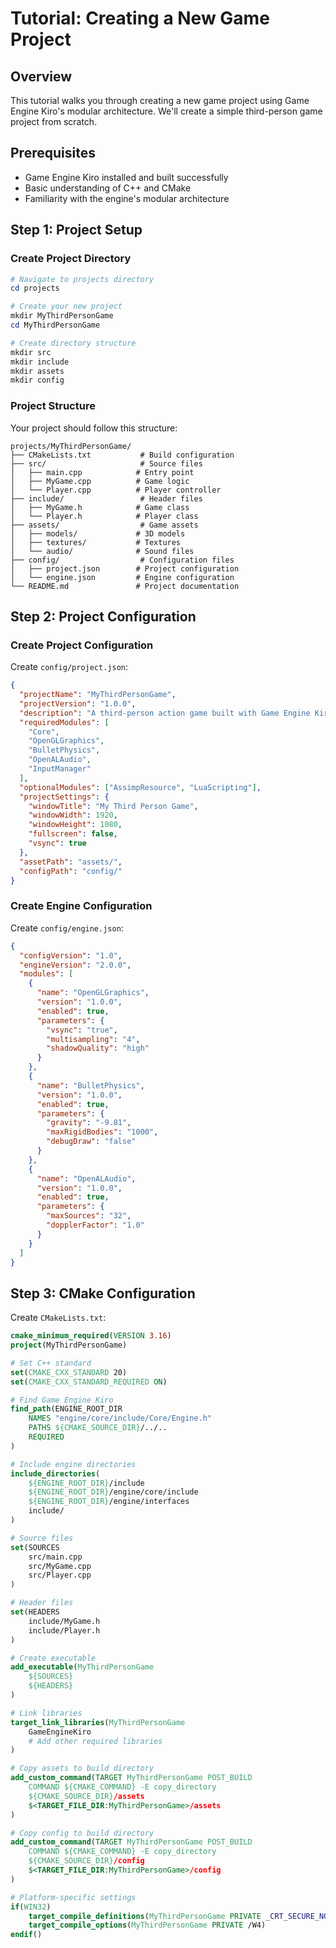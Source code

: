 # Tutorial: Creating a New Game Project

## Overview

This tutorial walks you through creating a new game project using Game Engine Kiro's modular architecture. We'll create a simple third-person game project from scratch.

## Prerequisites

- Game Engine Kiro installed and built successfully
- Basic understanding of C++ and CMake
- Familiarity with the engine's modular architecture

## Step 1: Project Setup

### Create Project Directory

```powershell
# Navigate to projects directory
cd projects

# Create your new project
mkdir MyThirdPersonGame
cd MyThirdPersonGame

# Create directory structure
mkdir src
mkdir include
mkdir assets
mkdir config
```

### Project Structure

Your project should follow this structure:

```
projects/MyThirdPersonGame/
├── CMakeLists.txt           # Build configuration
├── src/                     # Source files
│   ├── main.cpp            # Entry point
│   ├── MyGame.cpp          # Game logic
│   └── Player.cpp          # Player controller
├── include/                 # Header files
│   ├── MyGame.h            # Game class
│   └── Player.h            # Player class
├── assets/                  # Game assets
│   ├── models/             # 3D models
│   ├── textures/           # Textures
│   └── audio/              # Sound files
├── config/                  # Configuration files
│   ├── project.json        # Project configuration
│   └── engine.json         # Engine configuration
└── README.md               # Project documentation
```

## Step 2: Project Configuration

### Create Project Configuration

Create `config/project.json`:

```json
{
  "projectName": "MyThirdPersonGame",
  "projectVersion": "1.0.0",
  "description": "A third-person action game built with Game Engine Kiro",
  "requiredModules": [
    "Core",
    "OpenGLGraphics",
    "BulletPhysics",
    "OpenALAudio",
    "InputManager"
  ],
  "optionalModules": ["AssimpResource", "LuaScripting"],
  "projectSettings": {
    "windowTitle": "My Third Person Game",
    "windowWidth": 1920,
    "windowHeight": 1080,
    "fullscreen": false,
    "vsync": true
  },
  "assetPath": "assets/",
  "configPath": "config/"
}
```

### Create Engine Configuration

Create `config/engine.json`:

```json
{
  "configVersion": "1.0",
  "engineVersion": "2.0.0",
  "modules": [
    {
      "name": "OpenGLGraphics",
      "version": "1.0.0",
      "enabled": true,
      "parameters": {
        "vsync": "true",
        "multisampling": "4",
        "shadowQuality": "high"
      }
    },
    {
      "name": "BulletPhysics",
      "version": "1.0.0",
      "enabled": true,
      "parameters": {
        "gravity": "-9.81",
        "maxRigidBodies": "1000",
        "debugDraw": "false"
      }
    },
    {
      "name": "OpenALAudio",
      "version": "1.0.0",
      "enabled": true,
      "parameters": {
        "maxSources": "32",
        "dopplerFactor": "1.0"
      }
    }
  ]
}
```

## Step 3: CMake Configuration

Create `CMakeLists.txt`:

```cmake
cmake_minimum_required(VERSION 3.16)
project(MyThirdPersonGame)

# Set C++ standard
set(CMAKE_CXX_STANDARD 20)
set(CMAKE_CXX_STANDARD_REQUIRED ON)

# Find Game Engine Kiro
find_path(ENGINE_ROOT_DIR
    NAMES "engine/core/include/Core/Engine.h"
    PATHS ${CMAKE_SOURCE_DIR}/../..
    REQUIRED
)

# Include engine directories
include_directories(
    ${ENGINE_ROOT_DIR}/include
    ${ENGINE_ROOT_DIR}/engine/core/include
    ${ENGINE_ROOT_DIR}/engine/interfaces
    include/
)

# Source files
set(SOURCES
    src/main.cpp
    src/MyGame.cpp
    src/Player.cpp
)

# Header files
set(HEADERS
    include/MyGame.h
    include/Player.h
)

# Create executable
add_executable(MyThirdPersonGame
    ${SOURCES}
    ${HEADERS}
)

# Link libraries
target_link_libraries(MyThirdPersonGame
    GameEngineKiro
    # Add other required libraries
)

# Copy assets to build directory
add_custom_command(TARGET MyThirdPersonGame POST_BUILD
    COMMAND ${CMAKE_COMMAND} -E copy_directory
    ${CMAKE_SOURCE_DIR}/assets
    $<TARGET_FILE_DIR:MyThirdPersonGame>/assets
)

# Copy config to build directory
add_custom_command(TARGET MyThirdPersonGame POST_BUILD
    COMMAND ${CMAKE_COMMAND} -E copy_directory
    ${CMAKE_SOURCE_DIR}/config
    $<TARGET_FILE_DIR:MyThirdPersonGame>/config
)

# Platform-specific settings
if(WIN32)
    target_compile_definitions(MyThirdPersonGame PRIVATE _CRT_SECURE_NO_WARNINGS)
    target_compile_options(MyThirdPersonGame PRIVATE /W4)
endif()
```
